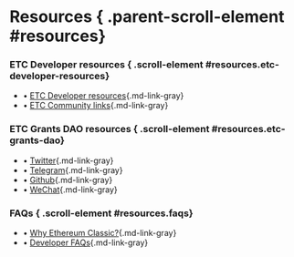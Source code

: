 # Resources { .parent-scroll-element #resources}

### ETC Developer resources { .scroll-element #resources.etc-developer-resources}

- • [ETC Developer resources](https://ethereumclassic.org/development/){.md-link-gray}
- • [ETC Community links](https://ethereumclassic.org/community){.md-link-gray}

### ETC Grants DAO resources { .scroll-element #resources.etc-grants-dao}

- • [Twitter](https://twitter.com/etcgrantsdao){.md-link-gray}
- • [Telegram](https://t.me/etcgrantsdaoofficial){.md-link-gray}
- • [Github](https://github.com/etcgrantsdao/etc-grants-dao-website){.md-link-gray}
- • [WeChat](/wechat){.md-link-gray}

### FAQs { .scroll-element #resources.faqs}

- • [Why Ethereum Classic?](https://ethereumclassic.org/why-classic){.md-link-gray}
- • [Developer FAQs](https://ethereumclassic.org/faqs/developers){.md-link-gray}
